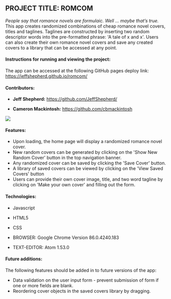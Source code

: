 ## **PROJECT TITLE: ROMCOM**

*People say that romance novels are formulaic. Well … maybe that’s true.* This app creates randomized combinations of cheap romance novel covers, titles and taglines. Taglines are constructed by inserting two random descriptor words into the pre-formatted phrase: 'A tale of x and x'. Users can also create their own romance novel covers and save any created covers to a library that can be accessed at any point.


#### **Instructions for running and viewing the project:**

The app can be accessed at the following GitHub pages deploy link:
https://jeffshepherd.github.io/romcom/


#### **Contributors:**

* **Jeff Shepherd:**
https://github.com/JeffShepherd/

* **Cameron Mackintosh:**
https://github.com/cbmackintosh


<img src="https://user-images.githubusercontent.com/72054706/101998951-1aa8dd00-3c95-11eb-8943-8154288a340f.png">


#### **Features:**

* Upon loading, the home page will display a randomized romance novel cover.
* New random covers can be generated by clicking on the 'Show New Random Cover' button in the top navigation banner.
* Any randomized cover can be saved by clicking the 'Save Cover' button.
* A library of saved covers can be viewed by clicking on the 'View Saved Covers' button
* Users can provide their own cover image, title, and two word tagline by clicking on 'Make your own cover' and filling out the form.


#### **Technologies:**

* Javascript
* HTML5
* CSS

* BROWSER: Google Chrome Version 86.0.4240.183
* TEXT-EDITOR: Atom 1.53.0


#### **Future additions:**
The following features should be added in to future versions of the app:
* Data validation on the user input form - prevent submission of form if one or more fields are blank.
* Reordering cover objects in the saved covers library by dragging.

